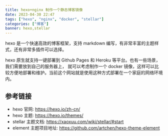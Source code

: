 ```yaml
---
title: hexo+nginx 制作一个静态博客镜像
date: 2023-04-30 22:47
tags: ["hexo", "nginx", "docker", "stellar"]
categories: ["博客"]
banner: hexo,stellar
---
```


hexo 是一个快速高效的博客框架，支持 markdown 编写，有非常丰富的主题样式，还有非常多插件可以选择。

hexo 原生就支持一键部署到 Github Pages 和 Heroku 等平台。也有一些场景，我们需要放到自己的服务器上，
就可以考虑制作一个 docker 镜像，这样可以比较方便地部署和维护。当前这个网站就是使用这种方式部署在一个家庭的网络环境内。

## 

## 参考链接

- hexo 官网: <https://hexo.io/zh-cn/>
- hexo 主题: <https://hexo.io/themes/>
- stellar 主题文档: <https://xaoxuu.com/wiki/stellar/#start>
- element 主题项目地址: <https://github.com/artchen/hexo-theme-element>